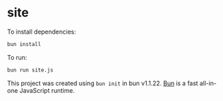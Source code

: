 # site

To install dependencies:

```bash
bun install
```

To run:

```bash
bun run site.js
```

This project was created using `bun init` in bun v1.1.22. [Bun](https://bun.sh) is a fast all-in-one JavaScript runtime.
